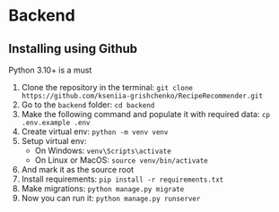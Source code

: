 # Backend

## Installing using Github

Python 3.10+ is a must

1. Clone the repository in the terminal:
`git clone https://github.com/kseniia-grishchenko/RecipeRecommender.git`
2. Go to the `backend` folder: 
`cd backend`
3. Make the following command and populate it with required data:
`cp .env.example .env`
4. Create virtual env:
`python -m venv venv`
5. Setup virtual env:
    * On Windows: `venv\Scripts\activate`
    * On Linux or MacOS: `source venv/bin/activate`
6. And mark it as the source root 
7. Install requirements: `pip install -r requirements.txt`
8. Make migrations: `python manage.py migrate`  
9. Now you can run it: `python manage.py runserver`
